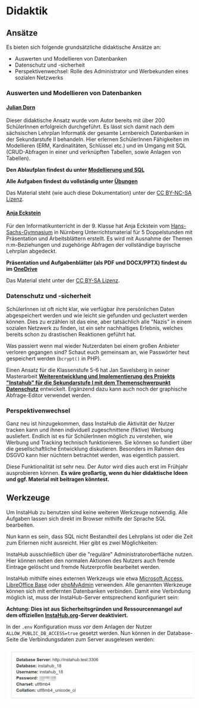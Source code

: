 # Didaktik

## Ansätze

Es bieten sich folgende grundsätzliche didaktische Ansätze an:

* Auswerten und Modellieren von Datenbanken
* Datenschutz und -sicherheit
* Perspektivenwechsel: Rolle des Administrator und Werbekunden eines sozialen Netzwerks

### Auswerten und Modellieren von Datenbanken 

#### [Julian Dorn](https://wi-wissen.de/)

Dieser didaktische Ansatz wurde vom Autor bereits mit über 200 SchülerInnen erfolgreich durchgeführt. Es lässt sich damit nach dem sächsischen Lehrplan Informatik der gesamte Lernbereich Datenbanken in der Sekundarstufe II behandeln. Hier erlernen SchülerInnen Fähigkeiten im Modellieren (ERM, Kardinalitäten, Schlüssel etc.) und im Umgang mit SQL (CRUD-Abfragen in einer und verknüpften Tabellen, sowie Anlagen von Tabellen).

**Den Ablaufplan findest du unter [Modellierung und SQL](                        didactic-modellierung-sql)**

**Alle Aufgaben findest du vollständig unter [Übungen](exercices)**

Das Material steht (wie auch diese Dokumentation) unter der [CC BY-NC-SA Lizenz](https://creativecommons.org/licenses/by-nc-sa/4.0/).

#### [Anja Eckstein](http://www.hans-sachs-gymnasium.de/joomla3/index.php)

Für den Informatikunterricht in der 9. Klasse hat Anja Eckstein vom [Hans-Sachs-Gymnasium](http://www.hans-sachs-gymnasium.de/) in Nürnberg Unterrichtsmaterial für 5 Doppelstunden mit Präsentation
und Arbeitsblättern erstellt. Es wird mit Ausnahme der Themen n:m-Beziehungen und zugehörige Abfragen der vollständige bayrische Lehrplan abgedeckt.

**Präsentation und Aufgabenblätter (als PDF und DOCX/PPTX) findest du im [OneDrive](https://1drv.ms/f/s!AmAMmF4kxDW25iEKrhE5WlfBTDWl)**

Das Material steht unter der [CC BY-SA Lizenz](https://creativecommons.org/licenses/by-sa/4.0/).

### Datenschutz und -sicherheit

SchülerInnen ist oft nicht klar, wie verfügbar ihre persönlichen Daten abgespeichert werden und wie leicht sie gefunden und geclustert werden können. Dies zu erzählen ist das eine, aber tatsächlich alle "Nazis" in einem sozialen Netzwerk zu finden, ist ein sehr nachhaltiges Erlebnis, welches bereits schon zu drastischen Reaktionen geführt hat.

Was passiert wenn mal wieder Nutzerdaten bei einem großen Anbieter verloren gegangen sind? Schaut euch gemeinsam an, wie Passwörter heut gespeichert werden (`bcrypt()` in PHP).

Einen Ansatz für die Klassenstufe 5-6 hat Jan Savelsberg in seiner Masterarbeit **[Weiterentwicklung und Implementierung des Projekts "Instahub" für die Sekundarstufe I mit dem Themenschwerpunkt Datenschutz](https://kola.opus.hbz-nrw.de/frontdoor/index/index/searchtype/authorsearch/author/Jan+Savelsberg/docId/1892/start/0/rows/10)** entwickelt. Ergänzend dazu kann auch noch der graphische Abfrage-Editor verwendet werden.

### Perspektivenwechsel

Ganz neu ist hinzugekommen, dass InstaHub die Aktivität der Nutzer tracken kann und ihnen individuell zugeschnittene (fiktive) Werbung ausliefert. Endlich ist es für SchülerInnen möglich zu verstehen, wie Werbung und Tracking technisch funktionieren. Sie können so fundiert über die gesellschaftliche Entwicklung diskutieren. Besonders im Rahmen des DSGVO kann hier nüchtern betrachtet werden, was eigentlich passiert.

Diese Funktionalität ist sehr neu. Der Autor wird dies auch erst im Frühjahr ausprobieren können. **Es wäre großartig, wenn du hier didaktische Ideen und ggf. Material mit beitragen könntest.**

## Werkzeuge

Um InstaHub zu benutzen sind keine weiteren Werkzeuge notwendig. Alle Aufgaben lassen sich direkt im Browser mithilfe der Sprache SQL bearbeiten. 

Nun kann es sein, dass SQL nicht Bestandteil des Lehrplans ist oder die Zeit zum Erlernen nicht ausreicht. Hier gibt es zwei Möglichkeiten:

InstaHub ausschließlich über die "reguläre" Administratoroberfläche nutzen. Hier können neben den normalen Aktionen des Nutzers auch fremde Eintrage gelöscht und fremde Nutzerprofile bearbeitet werden. 

InstaHub mithilfe eines externen Werkzeugs wie etwa [Microsoft Access](https://de.wikipedia.org/wiki/Microsoft_Access), [LibreOffice Base](https://de.libreoffice.org/discover/base/) oder [phpMyAdmin](https://de.wikipedia.org/wiki/PhpMyAdmin) verwenden. Alle genannten Werkzeuge können sich mit entfernten Datenbanken verbinden. Damit eine Verbindung möglich ist, muss der InstaHub-Server entsprechend konfiguriert sein:

**Achtung: Dies ist aus Sicherheitsgründen und Ressourcenmangel auf dem offiziellen [InstaHub.org](https://instahub.org/)-Server deaktiviert.**

In der `.env` Konfiguration muss *vor* dem Anlagen der Nutzer `ALLOW_PUBLIC_DB_ACCESS=true` gesetzt werden.  Nun können in der Database-Seite die Verbindungsdaten zum Server ausgelesen werden:

![database-connection](img/database-connection.png)

